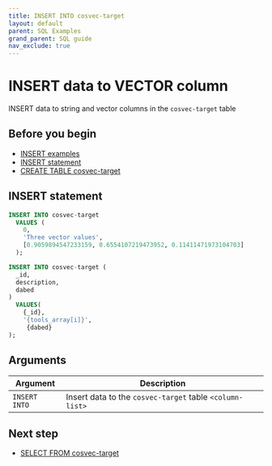 ```yaml
---
title: INSERT INTO cosvec-target
layout: default
parent: SQL Examples
grand_parent: SQL guide
nav_exclude: true
---
```


# INSERT data to VECTOR column

INSERT data to string and vector columns in the `cosvec-target` table

## Before you begin
* [INSERT examples](/docs/sql-guide/examples/sql-eg-insert/sql-eg-insert-home#insert-statements)
* [INSERT statement](/docs/sql-guide/statements/statement-insert)
* [CREATE TABLE cosvec-target](/docs/sql-guide/examples/sql-eg-table/sql-eg-table-create-cosvec-target)

## INSERT statement

```sql
INSERT INTO cosvec-target
  VALUES (
    0,
    'Three vector values',
    [0.9059894547233159, 0.6554107219473952, 0.11411471973104703]
  );
```

```sql
INSERT INTO cosvec-target (
  _id,
  description,
  dabed
)
  VALUES(
    {_id},
    '{tools_array[i]}',
     {dabed}
);

```

## Arguments

| Argument | Description |
|---|---|
| `INSERT INTO` | Insert data to the `cosvec-target` table `<column-list>` |

## Next step

* [SELECT FROM cosvec-target](/docs/sql-guide/examples/sql-eg-select/sql-eg-select-from-cosvec-target)
